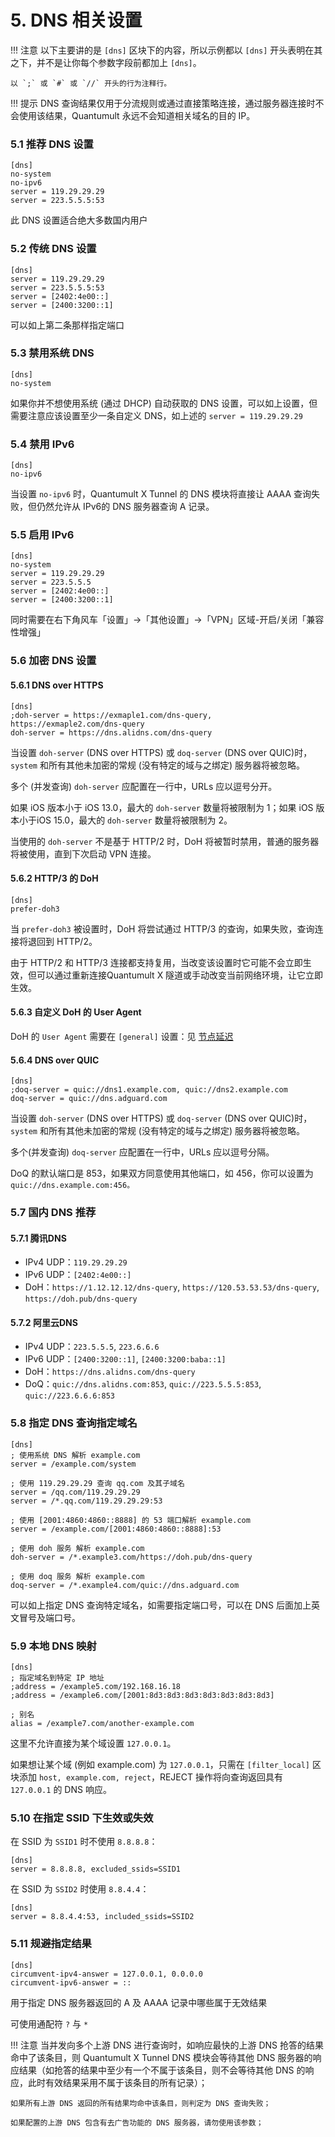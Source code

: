 # 5. DNS 相关设置

<!-- prettier-ignore -->
!!! 注意
    以下主要讲的是 `[dns]` 区块下的内容，所以示例都以 `[dns]` 开头表明在其之下，并不是让你每个参数字段前都加上 `[dns]`。
    
    以 `;` 或 `#` 或 `//` 开头的行为注释行。

<!-- prettier-ignore -->
!!! 提示
    DNS 查询结果仅用于分流规则或通过直接策略连接，通过服务器连接时不会使用该结果，Quantumult 永远不会知道相关域名的目的 IP。

### 5.1 推荐 DNS 设置

```
[dns]
no-system
no-ipv6
server = 119.29.29.29
server = 223.5.5.5:53
```

此 DNS 设置适合绝大多数国内用户

### 5.2 传统 DNS 设置

```
[dns]
server = 119.29.29.29
server = 223.5.5.5:53
server = [2402:4e00::]
server = [2400:3200::1]
```
可以如上第二条那样指定端口


### 5.3 禁用系统 DNS

```
[dns]
no-system
```
如果你并不想使用系统 (通过 DHCP) 自动获取的 DNS 设置，可以如上设置，但需要注意应该设置至少一条自定义 DNS，如上述的 `server = 119.29.29.29`

### 5.4 禁用 IPv6

```
[dns]
no-ipv6
```
当设置 `no-ipv6` 时，Quantumult X Tunnel 的 DNS 模块将直接让 AAAA 查询失败，但仍然允许从 IPv6的 DNS 服务器查询 A 记录。

### 5.5 启用 IPv6

```
[dns]
no-system
server = 119.29.29.29
server = 223.5.5.5
server = [2402:4e00::]
server = [2400:3200::1]
```
同时需要在右下角风车「设置」→「其他设置」→「VPN」区域-开启/关闭「兼容性增强」


### 5.6 加密 DNS 设置

#### 5.6.1 DNS over HTTPS

```
[dns]
;doh-server = https://exmaple1.com/dns-query, https://exmaple2.com/dns-query
doh-server = https://dns.alidns.com/dns-query
```
当设置 `doh-server` (DNS over HTTPS) 或 `doq-server` (DNS over QUIC)时，`system` 和所有其他未加密的常规 (没有特定的域与之绑定) 服务器将被忽略。

多个 (并发查询) `doh-server` 应配置在一行中，URLs 应以逗号分开。

如果 iOS 版本小于 iOS 13.0，最大的 `doh-server` 数量将被限制为 1；如果 iOS 版本小于iOS 15.0，最大的 `doh-server` 数量将被限制为 2。

当使用的 `doh-server` 不是基于 HTTP/2 时，DoH 将被暂时禁用，普通的服务器将被使用，直到下次启动 VPN 连接。

#### 5.6.2 HTTP/3 的 DoH

```
[dns]
prefer-doh3
```
当 `prefer-doh3` 被设置时，DoH 将尝试通过 HTTP/3 的查询，如果失败，查询连接将退回到 HTTP/2。

由于 HTTP/2 和 HTTP/3 连接都支持复用，当改变该设置时它可能不会立即生效，但可以通过重新连接Quantumult X 隧道或手动改变当前网络环境，让它立即生效。

#### 5.6.3 自定义 DoH 的 User Agent
DoH 的 `User Agent` 需要在 `[general]` 设置：见 [节点延迟](../quantumultx/node.mdi?#23)

#### 5.6.4 DNS over QUIC

```
[dns]
;doq-server = quic://dns1.example.com, quic://dns2.example.com
doq-server = quic://dns.adguard.com
```

当设置 `doh-server` (DNS over HTTPS) 或 `doq-server` (DNS over QUIC)时，`system` 和所有其他未加密的常规 (没有特定的域与之绑定) 服务器将被忽略。

多个(并发查询) `doq-server` 应配置在一行中，URLs 应以逗号分隔。

DoQ 的默认端口是 853，如果双方同意使用其他端口，如 456，你可以设置为 `quic://dns.example.com:456。`

### 5.7 国内 DNS 推荐

#### 5.7.1 腾讯DNS

- IPv4 UDP：`119.29.29.29`
- IPv6 UDP：`[2402:4e00::]`
- DoH：`https://1.12.12.12/dns-query`, `https://120.53.53.53/dns-query`, `https://doh.pub/dns-query`

#### 5.7.2 阿里云DNS
- IPv4 UDP：`223.5.5.5`, `223.6.6.6`
- IPv6 UDP：`[2400:3200::1]`, `[2400:3200:baba::1]`
- DoH：`https://dns.alidns.com/dns-query`
- DoQ：`quic://dns.alidns.com:853`, `quic://223.5.5.5:853`, `quic://223.6.6.6:853`

### 5.8 指定 DNS 查询指定域名

```
[dns]
; 使用系统 DNS 解析 example.com
server = /example.com/system

; 使用 119.29.29.29 查询 qq.com 及其子域名
server = /qq.com/119.29.29.29
server = /*.qq.com/119.29.29.29:53

; 使用 [2001:4860:4860::8888] 的 53 端口解析 example.com
server = /example.com/[2001:4860:4860::8888]:53

; 使用 doh 服务 解析 example.com
doh-server = /*.example3.com/https://doh.pub/dns-query

; 使用 doq 服务 解析 example.com
doq-server = /*.example4.com/quic://dns.adguard.com
```
可以如上指定 DNS 查询特定域名，如需要指定端口号，可以在 DNS 后面加上英文冒号及端口号。

### 5.9 本地 DNS 映射

```
[dns]
; 指定域名到特定 IP 地址
;address = /example5.com/192.168.16.18
;address = /example6.com/[2001:8d3:8d3:8d3:8d3:8d3:8d3:8d3]

; 别名
alias = /example7.com/another-example.com
```
这里不允许直接为某个域设置 `127.0.0.1`。

如果想让某个域 (例如 example.com) 为 `127.0.0.1`，只需在 `[filter_local]` 区块添加 `host, example.com, reject`，REJECT 操作将向查询返回具有 `127.0.0.1` 的 DNS 响应。

### 5.10 在指定 SSID 下生效或失效
在 SSID 为 `SSID1` 时不使用 `8.8.8.8`：

```
[dns]
server = 8.8.8.8, excluded_ssids=SSID1
```

在 SSID 为 `SSID2` 时使用 `8.8.4.4`：

```
[dns]
server = 8.8.4.4:53, included_ssids=SSID2
```

### 5.11 规避指定结果

```
[dns]
circumvent-ipv4-answer = 127.0.0.1, 0.0.0.0
circumvent-ipv6-answer = ::
```
用于指定 DNS 服务器返回的 A 及 AAAA 记录中哪些属于无效结果

可使用通配符 `?` 与 `*`

<!-- prettier-ignore -->
!!! 注意
    当并发向多个上游 DNS 进行查询时，如响应最快的上游 DNS 抢答的结果命中了该条目，则 Quantumult X Tunnel DNS 模块会等待其他 DNS 服务器的响应结果（如抢答的结果中至少有一个不属于该条目，则不会等待其他 DNS 的响应，此时有效结果采用不属于该条目的所有记录）；

    如果所有上游 DNS 返回的所有结果均命中该条目，则判定为 DNS 查询失败；

    如果配置的上游 DNS 包含有去广告功能的 DNS 服务器，请勿使用该参数；